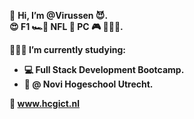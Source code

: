 👋 <b>Hi, I’m @Virussen 😈.<br>
😍 F1 🏎️🏁  NFL 🏈 PC 🎮 👂🏻🎶.<br>

👨🏼‍🎓 I’m currently studying:
 - 💻 Full Stack Development Bootcamp. 
 - 🏦 @ Novi Hogeschool Utrecht.

🔗 www.hcgict.nl</b>
<!---
Virussen/Virussen is a ✨ special ✨ repository because its `README.md` (this file) appears on your GitHub profile.
You can click the Preview link to take a look at your changes.
--->
